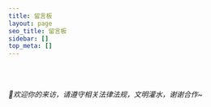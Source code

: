 ```yaml
---
title: 留言板
layout: page
seo_title: 留言板
sidebar: []
top_meta: []
---
```

<i class="fa-solid fa-comment fa-fw fa-5x"></i>
<br><br>

<p><em>🍭欢迎你的来访，请遵守相关法律法规，文明灌水，谢谢合作~</em></p>
</center>
